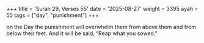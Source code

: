 +++
title = 'Surah 29, Verses 55'
date = '2025-08-27'
weight = 3395
ayah = 55
tags = ["day", "punishment"]
+++

on the Day the punishment will overwhelm them from above them and from below their feet. And it will be said, “Reap what you sowed.”